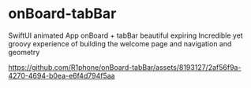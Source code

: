 # onBoard-tabBar
SwiftUI animated App onBoard + tabBar beautiful expiring
Incredible yet groovy experience of building the welcome page and navigation and geometry 


https://github.com/R1phone/onBoard-tabBar/assets/8193127/2af56f9a-4270-4694-b0ea-e6f4d794f5aa

